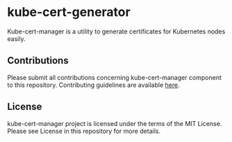 # kube-cert-generator
Kube-cert-manager is a utility to generate certificates for Kubernetes nodes easily.

## Contributions
Please submit all contributions concerning kube-cert-manager component to this repository. Contributing guidelines are available [here](https://github.com/containerum/containerum/blob/master/CONTRIBUTING.md).

## License
kube-cert-manager project is licensed under the terms of the MIT License. Please see License in this repository for more details.
